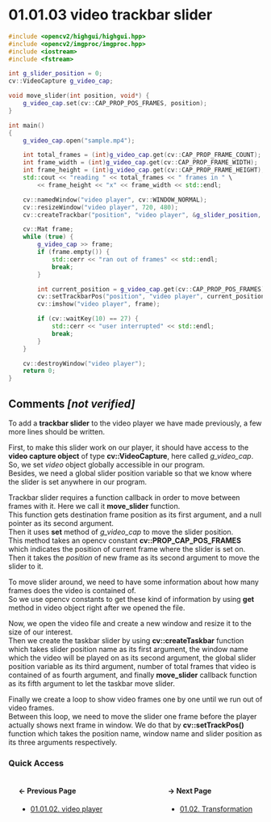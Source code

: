 # 01.01.03 video trackbar slider

```cxx
#include <opencv2/highgui/highgui.hpp>
#include <opencv2/imgproc/imgproc.hpp>
#include <iostream>
#include <fstream>

int g_slider_position = 0;
cv::VideoCapture g_video_cap;

void move_slider(int position, void*) {
    g_video_cap.set(cv::CAP_PROP_POS_FRAMES, position);
}

int main()
{
    g_video_cap.open("sample.mp4");

    int total_frames = (int)g_video_cap.get(cv::CAP_PROP_FRAME_COUNT);
    int frame_width = (int)g_video_cap.get(cv::CAP_PROP_FRAME_WIDTH);
    int frame_height = (int)g_video_cap.get(cv::CAP_PROP_FRAME_HEIGHT);
    std::cout << "reading " << total_frames << " frames in " \
        << frame_height << "x" << frame_width << std::endl;

    cv::namedWindow("video player", cv::WINDOW_NORMAL);
    cv::resizeWindow("video player", 720, 480);
    cv::createTrackbar("position", "video player", &g_slider_position, total_frames, move_slider);

    cv::Mat frame;
    while (true) {
        g_video_cap >> frame;
        if (frame.empty()) {
            std::cerr << "ran out of frames" << std::endl;
            break;
        }

        int current_position = g_video_cap.get(cv::CAP_PROP_POS_FRAMES);
        cv::setTrackbarPos("position", "video player", current_position);
        cv::imshow("video player", frame);

        if (cv::waitKey(10) == 27) {
            std::cerr << "user interrupted" << std::endl;
            break;
        }
    }

    cv::destroyWindow("video player");
    return 0;
}

```

## Comments *[not verified]*

To add a **trackbar slider** to the video player we have made previously,
a few more lines should be written.

First, to make this slider work on our player, it should have access to the
**video capture object** of type **cv::VideoCapture**, here called *g_video_cap*.  
So, we set *video* object globally accessible in our program.  
Besides, we need a global slider position variable so that we know where the slider is
set anywhere in our program.

Trackbar slider requires a function callback in order to move between frames
with it. Here we call it **move_slider** function.  
This function gets destination frame position as its first argument, and a
null pointer as its second argument.  
Then it uses **set** method of *g_video_cap* to move the slider position.  
This method takes an opencv constant **cv::PROP_CAP_POS_FRAMES** which indicates
the position of current frame where the slider is set on.
Then it takes the *position* of new frame
as its second argument to move the slider to it.

To move slider around, we need to have some information about how many frames does the video is contained of.  
So we use opencv constants to get these kind of information by using **get** method in video object right after
we opened the file.

Now, we open the video file and create a new window and resize it to the size of our interest.  
Then we create the taskbar slider by using **cv::createTaskbar** function which takes slider position name
as its first argument, the window name which the video will be played on as its second argument, the global
slider position variable as its third argument, number of total frames that video is contained of as fourth
argument, and finally **move_slider** callback function as its fifth argument to let the taskbar move slider.

Finally we create a loop to show video frames one by one until we run out of video frames.  
Between this loop, we need to move the slider one frame before the player actually shows next frame in window.
We do that by **cv::setTrackPos()** function which takes the position name, window name and slider position as
its three arguments respectively.

### Quick Access

<div class="previous_page" style="float:left;margin-left:20px;margin-right:20px">

#### &#8592; Previous Page

* [01.01.02. video player](./../../01.the_basics/01.tools/02.video.md)

</div>
<div class="next_page" style="float:right;margin-left:20px;margin-right:20px">

#### &#8594; Next Page

* [01.02. Transformation](./../../01.the_basics/02.transformation/00.README.md)

</div>
